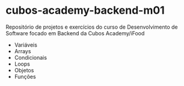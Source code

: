 # cubos-academy-backend-m01
Repositório de projetos e exercícios do curso de Desenvolvimento de Software focado em Backend da Cubos Academy/iFood
- Variáveis
- Arrays
- Condicionais
- Loops
- Objetos
- Funções

